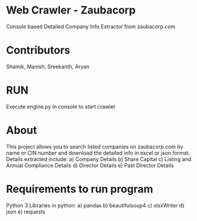 # Web Crawler - Zaubacorp 
Console based Detailed Company Info Extractor from zaubacorp.com

# Contributors
Shamik, Manish, Sreekanth, Aryan

# RUN
Execute engine.py in console to start crawler

# About
This project allows you to search listed companies on zaubacorp.com by name or CIN number and download the detailed info in excel or json format.
Details extracted include:
a) Company Details
b) Share Capital
c) Listing and Annual Compliance Details
d) Director Details
e) Past Director Details

# Requirements to run program
Python 3 
Libraries in python:
a) pandas
b) beautifulsoup4
c) xlsxWriter
d) json
e) requests
